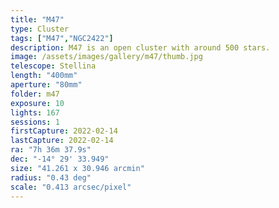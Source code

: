 ```yaml
---
title: "M47"
type: Cluster
tags: ["M47","NGC2422"]
description: M47 is an open cluster with around 500 stars.
image: /assets/images/gallery/m47/thumb.jpg
telescope: Stellina
length: "400mm"
aperture: "80mm"
folder: m47
exposure: 10
lights: 167
sessions: 1
firstCapture: 2022-02-14 
lastCapture: 2022-02-14
ra: "7h 36m 37.9s"
dec: "-14° 29' 33.949"
size: "41.261 x 30.946 arcmin"
radius: "0.43 deg"
scale: "0.413 arcsec/pixel"
---
```

